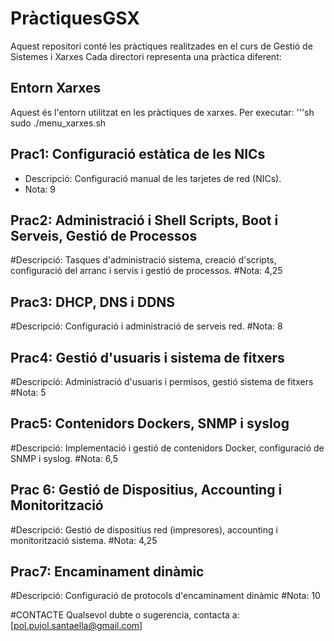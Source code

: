 # PràctiquesGSX

Aquest repositori conté les pràctiques realitzades en el curs de Gestió de Sistemes i Xarxes
Cada directori representa una pràctica diferent:

## Entorn Xarxes
Aquest és l'entorn utilitzat en les pràctiques de xarxes. Per executar:
'''sh
sudo ./menu_xarxes.sh

## Prac1: Configuració estàtica de les NICs
* Descripció: Configuració manual de les tarjetes de red (NICs).
* Nota: 9

## Prac2: Administració i Shell Scripts, Boot i Serveis, Gestió de Processos
#Descripció: Tasques d'administració sistema, creació d'scripts, configuració del arranc i servis i gestió de processos.
#Nota: 4,25

## Prac3: DHCP, DNS i DDNS
#Descripció: Configuració i administració de serveis red.
#Nota: 8

## Prac4: Gestió d'usuaris i sistema de fitxers
#Descripció: Administració d'usuaris i permisos, gestió sistema de fitxers
#Nota: 5

## Prac5: Contenidors Dockers, SNMP i syslog
#Descripció: Implementació i gestió de contenidors Docker, configuració de SNMP i syslog.
#Nota: 6,5

## Prac 6: Gestió de Dispositius, Accounting i Monitorització
#Descripció: Gestió de dispositius red (impresores), accounting i monitorització sistema.
#Nota: 4,25

## Prac7: Encaminament dinàmic
#Descripció: Configuració de protocols d'encaminament dinàmic
#Nota: 10

#CONTACTE
Qualsevol dubte o sugerencia, contacta a:
[pol.pujol.santaella@gmail.com]

